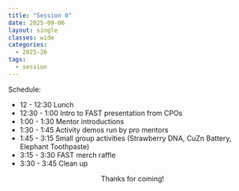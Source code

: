 ```yaml
---
title: "Session 0"
date: 2025-09-06
layout: single
classes: wide
categories:
  - 2025-26
tags:
  - session
---
```


Schedule:
- 12 - 12:30 Lunch
- 12:30 - 1:00 Intro to FAST presentation from CPOs
- 1:00 - 1:30 Mentor introductions
- 1:30 - 1:45 Activity demos run by pro mentors 
- 1:45 - 3:15 Small group activities (Strawberry DNA, CuZn Battery, Elephant Toothpaste)
- 3:15 - 3:30 FAST merch raffle
- 3:30 - 3:45 Clean up

<p align="center"> Thanks for coming! </p>
